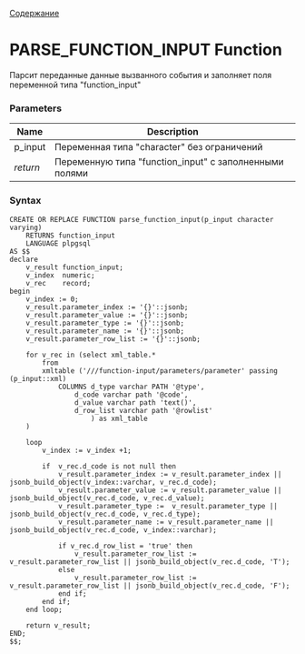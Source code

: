 [Содержание](index.md)

# **PARSE_FUNCTION_INPUT Function**
Парсит переданные данные вызванного события и заполняет поля переменной типа "function_input"

### Parameters
| Name     | Description                                             |
|----------|---------------------------------------------------------|
| p_input  | Переменная типа "character" без ограничений             |
| *return* | Переменную типа "function_input" с заполненными полями  |

### Syntax
    CREATE OR REPLACE FUNCTION parse_function_input(p_input character varying)
        RETURNS function_input
        LANGUAGE plpgsql
    AS $$
    declare
        v_result function_input;
        v_index  numeric;
        v_rec    record;
    begin
        v_index := 0;
        v_result.parameter_index := '{}'::jsonb;
        v_result.parameter_value := '{}'::jsonb;
        v_result.parameter_type := '{}'::jsonb;
        v_result.parameter_name := '{}'::jsonb;
        v_result.parameter_row_list := '{}'::jsonb;

        for v_rec in (select xml_table.*
            from
            xmltable ('///function-input/parameters/parameter' passing (p_input::xml)
                COLUMNS d_type varchar PATH '@type',
                    d_code varchar path '@code',
                    d_value varchar path 'text()',
                    d_row_list varchar path '@rowlist'
                        ) as xml_table
        )

        loop
            v_index := v_index +1;
    
            if  v_rec.d_code is not null then
                v_result.parameter_index := v_result.parameter_index || jsonb_build_object(v_index::varchar, v_rec.d_code);
                v_result.parameter_value := v_result.parameter_value || jsonb_build_object(v_rec.d_code, v_rec.d_value);
                v_result.parameter_type :=  v_result.parameter_type || jsonb_build_object(v_rec.d_code, v_rec.d_type);
                v_result.parameter_name := v_result.parameter_name || jsonb_build_object(v_rec.d_code, v_index::varchar);
                
                if v_rec.d_row_list = 'true' then
                    v_result.parameter_row_list := v_result.parameter_row_list || jsonb_build_object(v_rec.d_code, 'T');
                else
                    v_result.parameter_row_list := v_result.parameter_row_list || jsonb_build_object(v_rec.d_code, 'F');
                end if;
            end if;
        end loop;
    
        return v_result;
    END;
    $$;
